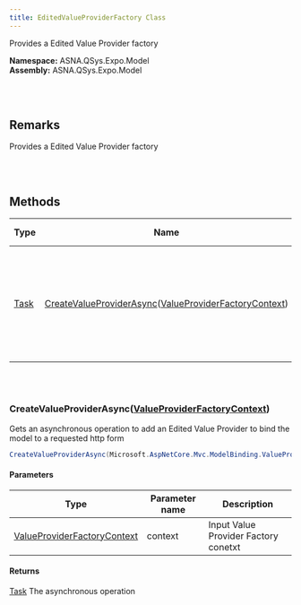 ```yaml
---
title: EditedValueProviderFactory Class
---
```


Provides a Edited Value Provider factory

**Namespace:** ASNA.QSys.Expo.Model <br/>
**Assembly:** ASNA.QSys.Expo.Model

<br>
<br>

## Remarks

Provides a Edited Value Provider factory

[//]: # ($$TODO: Complete the Remarks section.)

<br>
<br>

## Methods

| Type | Name | Description | Return Description 
| --- | --- | --- | --- 
| [Task](https://docs.microsoft.com/en-us/dotnet/api/system.threading.tasks.taskscheduler) | [CreateValueProviderAsync](#createvalueproviderasyncvalueproviderfactorycontext)([ValueProviderFactoryContext]($$TODO-Microsoft.AspNetCore.Mvc.ModelBinding.ValueProviderFactoryContext.html)) | Gets an asynchronous operation to add an Edited Value Provider to bind the model to a requested http form | The asynchronous operation

<br>
<br>

### CreateValueProviderAsync([ValueProviderFactoryContext]($$TODO-Microsoft.AspNetCore.Mvc.ModelBinding.ValueProviderFactoryContext.html))

Gets an asynchronous operation to add an Edited Value Provider to bind the model to a requested http form

```cs
CreateValueProviderAsync(Microsoft.AspNetCore.Mvc.ModelBinding.ValueProviderFactoryContext context);
```

#### Parameters

| Type | Parameter name | Description
| --- | --- | ---
| [ValueProviderFactoryContext]($$TODO-Microsoft.AspNetCore.Mvc.ModelBinding.ValueProviderFactoryContext.html) | context | Input Value Provider Factory conetxt 

#### Returns

[Task](https://docs.microsoft.com/en-us/dotnet/api/system.threading.tasks.taskscheduler) The asynchronous operation


<br>
<br>

